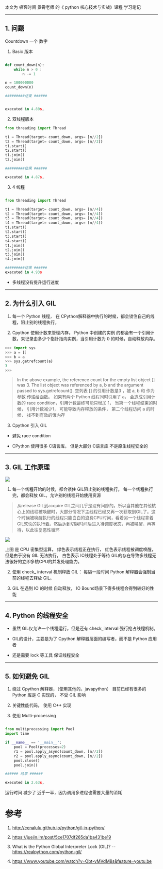 本文为 极客时间 景霄老师 的《 python 核心技术与实战》课程 学习笔记

----


## 1. 问题

Countdown 一个 数字


1. Basic 版本

```python

def count_down(n):
    while n > 0 :
        n -= 1

n = 100000000
count_down(n)

#########结果 ######


executed in 4.80s,

```


2. 双线程版本

```python
from threading import Thread

t1 = Thread(target= count_down, args= [n//2])
t2 = Thread(target= count_down, args= [n//2])
t1.start()
t2.start()
t1.join()
t2.join()

#########结果 ######

executed in 4.87s,

```

3. 4 线程

```python

from threading import Thread

t1 = Thread(target= count_down, args= [n//4])
t2 = Thread(target= count_down, args= [n//4])
t3 = Thread(target= count_down, args= [n//4])
t4 = Thread(target= count_down, args= [n//4])
t1.start()
t2.start()
t3.start()
t4.start()
t1.join()
t2.join()
t3.join()
t4.join()

#########结果 ######
executed in 4.93s

```

* 多线程没有提升运行速度


------

## 2. 为什么引入 GIL

1. 每一个 Python 线程， 在 CPython解释器中执行的时候，都会锁住自己的线程，阻止别的线程执行。


2. Cpython 使用计数来管理内存， Python 中创建的实例 的都会有一个引用计数，来记录由多少个指针指向实例，当引用计数为 0 的时候，自动释放内存。

```python
>>> import sys
>>> a = []
>>> b = a
>>> sys.getrefcount(a)
3
>>>
```

> In the above example, the reference count for the empty list object [] was 3. The list object was referenced by a, b and the argument passed to sys.getrefcount().
 空列表 [] 的引用计数是3 ，被  a, b 和 作为参数 传递给函数。 如果有两个 Python 线程同时引用了 a， 会造成引用计数的 race condition，引用计数最终可能只增加 1， 当第一个线程结束的时候， 引用计数减少1， 可能导致内存释放的条件， 第二个线程访问 a 的时候， 找不到有效的饿内存

3. Cpython 引入 GIL

* 避免 race condition

* CPython 使用很多 C语言库， 但是大部分 C语言库 不是原生线程安全的




---


## 3. GIL 工作原理


![](https://i.loli.net/2019/07/18/5d301edebbdfe41692.jpg)


1. 每一个线程开始的时候，都会锁住 GIL阻止别的线程执行， 每一个线程执行完，都会释放 GIL，允许别的线程开始使用资源

> 从release GIL到acquire GIL之间几乎是没有间隙的。所以当其他在其他核心上的线程被唤醒时，大部分情况下主线程已经又再一次获取到GIL了。这个时候被唤醒执行的线程只能白白的浪费CPU时间，看着另一个线程拿着GIL欢快的执行着。然后达到切换时间后进入待调度状态，再被唤醒，再等待，以此往复恶性循环



![](https://i.loli.net/2019/07/18/5d302362a11c712910.png)




上图 是 CPU 密集型运算，
绿色表示线程正在执行， 红色表示线程被调度唤醒，但是由于没有 GIL 无法执行， 白色表示 IO线程处于等待
GIL的存在导致多线程无法很好的立即多核CPU的并发处理能力。


2. 使用 check_ interval 机制释放 GIL： 每隔一段时间 Python 解释器会强制当前的线程去释放 GIL。

3. GIL 在遇到 IO 的时候 自动释放， IO Bound场景下得多线程会得到较好的性能
----

## 4. Python 的线程安全

* 虽然 GIL仅允许一个线程运行，但是还有 check_interval 强行抢占线程机制。

* GIL的设计，主要是为了 Cpython 解释器层面的编写者，而不是 Python 应用者

* 还是需要 lock 等工具 保证线程安全


---

## 5. 如何避免 GIL

1. 绕过 Cpython 解释器，（使用其他的。javapython） 目前已经有很多的 Python 库是 C 实现的， 不受 GIL 影响

2. 关键性能代码， 使用 C++ 实现

3. 使用 Multi-processing

```python

from multiprocessing import Pool
import time

if __name__ == '__main__':
    pool = Pool(processes=2)
    r1 = pool.apply_async(count_down, [n//2])
    r2 = pool.apply_async(count_down, [n//2])
    pool.close()
    pool.join()

###### 结果 ######

executed in 2.63s,

```

运行时间 减少了 近乎一半，因为调用多进程也需要大量的消耗

# 参考

1. http://cenalulu.github.io/python/gil-in-python/

2. https://juejin.im/post/5ce1707df265da1ba431be19

3. What is the Python Global Interpreter Lock (GIL)? --https://realpython.com/python-gil/

4. https://www.youtube.com/watch?v=Obt-vMVdM8s&feature=youtu.be














